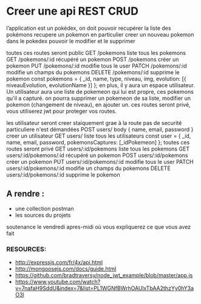 # Creer une api REST CRUD
l’application est un pokédex,
on doit pouvoir recupérer la liste des pokémons
recupere un pokemon en particulier
creer un nouveau pokemon dans le pokedex
pouvoir le modifier et le supprimer

toutes ces routes seront public
GET /pokemons liste tous les pokemons
GET /pokemons/:id récupéré un pokemon
POST /pokemons créer un pokemon
PUT /pokemons/:id modifie tous le user
PATCH /pokemons/:id modifie un champs du pokemons
DELETE /pokemons/:id supprime le pokemon
const pokemons = {
  _id,
  name,
  type,
  niveau,
  img,
  evolution: [{ niveauEvolution, evolutionName }]
};
en plus, il y aura un espace utilisateur.
Un utilisateur aura une liste de pokemeon qui lui est propre,
ces pokemons qu'il a capturé.
on pourra supprimer un pokemeon de sa liste,
modifier un pokemon (changement de niveau), en ajouter un.
ces routes seront privé, vous utiliserez jwt pour proteger vos routes.

les utilisateur seront creer staiquement grae à la route
pas de securité particuliere n'est démandées
POST users/ body { name, email, password } creer un utilisateur
GET users/ liste tous les utilisateurs
const user = {
  _id,
  name,
  email,
  password,
  pokemonsCaptures: [_idPokemeon]
};
toutes ces routes seront privé
GET users/:id/pokemons liste tous les pokemons
GET users/:id/pokemons/:id récupéré un pokemon
POST users/:id/pokemons créer un pokemon
PUT users/:id/pokemons/:id modifie tous le user
PATCH users/:id/pokemons/:id modifie un champs du pokemons
DELETE users/:id/pokemons/:id supprime le pokemon

## A rendre :

* une collection postman
* les sources du projets

soutenance le vendredi apres-midi où vous expliquerez ce que vous avez fait

### RESOURCES:

* http://expressjs.com/fr/4x/api.html
* http://mongoosejs.com/docs/guide.html
* https://github.com/bradtraversy/node_jwt_example/blob/master/app.js
* https://www.youtube.com/watch?v=7nafaH9SddU&index=7&list=PL1WGNfBWrhOAUlxTbAA2thzYy0hY3aO3l